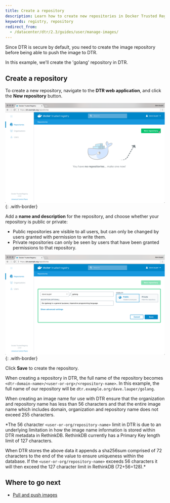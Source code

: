 ```yaml
---
title: Create a repository
description: Learn how to create new repositories in Docker Trusted Registry.
keywords: registry, repository
redirect_from:
  - /datacenter/dtr/2.3/guides/user/manage-images/
---
```


Since DTR is secure by default, you need to create the image repository before
being able to push the image to DTR.

In this example, we'll create the 'golang' repository in DTR.

## Create a repository

To create a new repository, navigate to the **DTR web application**, and click
the **New repository** button.

![](../../images/create-repository-1.png){: .with-border}

Add a **name and description** for the repository, and choose whether your
repository is public or private:

  * Public repositories are visible to all users, but can only be changed by
  users granted with permission to write them.
  * Private repositories can only be seen by users that have been granted
  permissions to that repository.

![](../../images/create-repository-2.png){: .with-border}

Click **Save** to create the repository.

When creating a repository in DTR, the full name of the repository becomes
`<dtr-domain-name>/<user-or-org>/<repository-name>`. In this example, the full
name of our repository will be `dtr.example.org/dave.lauper/golang`.

When creating an image name for use with DTR ensure that the organization and
repository name has less than 56 characters and that the entire image name
which includes domain, organization and repository name does not exceed 255
characters.

*The 56 character `<user-or-org/repository-name>` limit in DTR is due to an
underlying limitation in how the image name information is stored within
DTR metadata in RethinkDB.  RethinkDB currently has a Primary Key length limit
of 127 characters.

When DTR stores the above data it appends a sha256sum comprised of 72 characters
to the end of the value to ensure uniqueness within the database.  If the `<user-or-org/repository-name>` exceeds 56 characters it will then exceed the
127 character limit in RethinkDB (72+56=128).*

## Where to go next

- [Pull and push images](pull-and-push-images.md)
